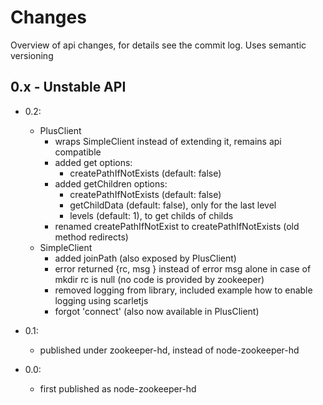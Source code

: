 Changes
=======

Overview of api changes, for details see the commit log.
Uses semantic versioning

0.x - Unstable API
---
- 0.2:
    - PlusClient
        - wraps SimpleClient instead of extending it, remains api compatible
        - added get options:
            - createPathIfNotExists (default: false)
        - added getChildren options:
            - createPathIfNotExists (default: false)
            - getChildData (default: false), only for the last level
            - levels (default: 1), to get childs of childs
        - renamed createPathIfNotExist to createPathIfNotExists (old method redirects)
    - SimpleClient
        - added joinPath (also exposed by PlusClient)
        - error returned {rc, msg } instead of error msg alone
          in case of mkdir rc is null (no code is provided by zookeeper)
        - removed logging from library, included example how to enable logging using scarletjs
        - forgot 'connect' (also now available in PlusClient)

- 0.1:
    - published under zookeeper-hd, instead of node-zookeeper-hd
- 0.0:
    - first published as node-zookeeper-hd
